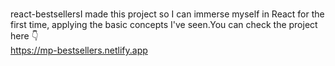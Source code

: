 #

react-bestsellersI made this project so I can immerse myself in React for the first time, applying the basic concepts I've seen.You can check the project here 👇 <br>https://mp-bestsellers.netlify.app
